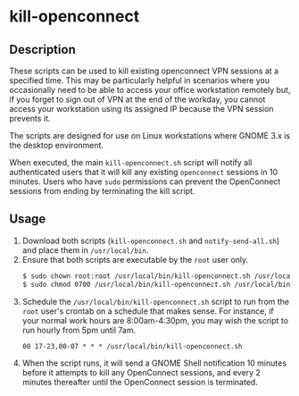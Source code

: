 # kill-openconnect

## Description

These scripts can be used to kill existing openconnect VPN sessions at a specified time.  This may be particularly helpful in scenarios where you occasionally need to be able to access your office workstation remotely but, if you forget to sign out of VPN at the end of the workday, you cannot access your workstation using its assigned IP because the VPN session prevents it.

The scripts are designed for use on Linux workstations where GNOME 3.x is the desktop environment.

When executed, the main `kill-openconnect.sh` script will notify all authenticated users that it will kill any existing `openconnect` sessions in 10 minutes.  Users who have `sudo` permissions can prevent the OpenConnect sessions from ending by terminating the kill script.

## Usage

1. Download both scripts (`kill-openconnect.sh` and `notify-send-all.sh`) and place them in `/usr/local/bin`.
2. Ensure that both scripts are executable by the `root` user only.
	~~~ bash
	$ sudo chown root:root /usr/local/bin/kill-openconnect.sh /usr/local/bin/notify-send-all.sh
	$ sudo chmod 0700 /usr/local/bin/kill-openconnect.sh /usr/local/bin/notify-send-all.sh
	~~~
3. Schedule the `/usr/local/bin/kill-openconnect.sh` script to run from the `root` user's crontab on a schedule that makes sense.  For instance, if your normal work hours are 8:00am-4:30pm, you may wish the script to run hourly from 5pm until 7am.
	~~~ cron
	00 17-23,00-07 * * * /usr/local/bin/kill-openconnect.sh
	~~~
4. When the script runs, it will send a GNOME Shell notification 10 minutes before it attempts to kill any OpenConnect sessions, and every 2 minutes thereafter until the OpenConnect session is terminated.
